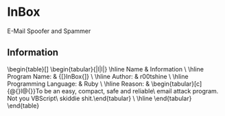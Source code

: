 # InBox
E-Mail Spoofer and Spammer

## Information
\begin{table}[]
\begin{tabular}{|l|l|}
\hline
Name                  & Information                                                                                                                                \\ \hline
Program Name:         & {[}InBox{]}                                                                                                                                \\ \hline
Author:               & r00tshine                                                                                                                                  \\ \hline
Programming Language: & Ruby                                                                                                                                       \\ \hline
Reason:               & \begin{tabular}[c]{@{}l@{}}To be an easy, compact, safe and reliable\\ email attack program. Not you VBScript\\ skiddie shit.\end{tabular} \\ \hline
\end{tabular}
\end{table}
